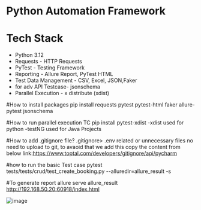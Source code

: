 # Python Automation Framework

# Tech Stack
- Python 3.12
- Requests - HTTP Requests
- PyTest - Testing Framework
- Reporting - Allure Report, PyTest HTML
- Test Data Management - CSV, Excel, JSON,Faker
- for adv API Testcase- jsonschema
- Parallel Execution - x distribute (xdist)


#How to install packages
pip install requests pytest pytest-html faker allure-pytest jsonschema

#How to run parallel execution TC
pip install pytest-xdist
-xdist used for python
-testNG  used for Java Projects

#How to add .gitignore file?
.gitignore> .env related or unnecessary files no need to upload to git, to avaoid that we add this
copy the content from below link:https://www.toptal.com/developers/gitignore/api/pycharm


#how to run the basic Test case 
pytest tests/tests/crud/test_create_booking.py --alluredir=allure_result -s

#To generate report
allure serve allure_result
http://192.168.50.20:60918/index.html

![image](https://github.com/user-attachments/assets/31b498b1-979b-4f95-891f-cf26b6061f8f)

